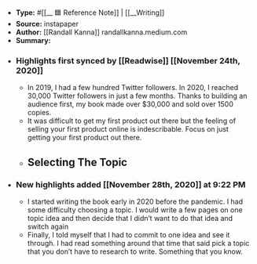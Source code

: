- **Type:** #[[__ 🟦  Reference Note]] | [[__Writing]]
- **Source:**  instapaper
- **Author:** [[Randall Kanna]] randallkanna.medium.com
- **Summary:**
- ### Highlights first synced by [[Readwise]] [[November 24th, 2020]]
    - In 2019, I had a few hundred Twitter followers. In 2020, I reached 30,000 Twitter followers in just a few months. Thanks to building an audience first, my book made over $30,000 and sold over 1500 copies. 
    - It was difficult to get my first product out there but the feeling of selling your first product online is indescribable. Focus on just getting your first product out there. 
    - ## Selecting The Topic
- ### New highlights added [[November 28th, 2020]] at 9:22 PM
    - I started writing the book early in 2020 before the pandemic. I had some difficulty choosing a topic. I would write a few pages on one topic idea and then decide that I didn’t want to do that idea and switch again 
    - Finally, I told myself that I had to commit to one idea and see it through. I had read something around that time that said pick a topic that you don’t have to research to write. Something that you know. 
